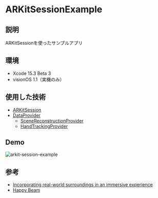 # ARKitSessionExample

## 説明
ARKitSessionを使ったサンプルアプリ

## 環境
- Xcode 15.3 Beta 3
- visionOS 1.1（実機のみ）

## 使用した技術
- [ARKitSession](https://developer.apple.com/documentation/arkit/arkitsession)
- [DataProvider](https://developer.apple.com/documentation/arkit/dataprovider)
  - [SceneReconstructionProvider](https://developer.apple.com/documentation/arkit/scenereconstructionprovider)
  - [HandTrackingProvider](https://developer.apple.com/documentation/arkit/handtrackingprovider)

## Demo
![arkit-session-example](https://github.com/raisukeshirabe/arkit-session-example/assets/63763213/f88d069f-a55d-4687-ad6e-5d5feb4ff816)

## 参考
- [Incorporating real-world surroundings in an immersive experience](https://developer.apple.com/documentation/visionos/incorporating-real-world-surroundings-in-an-immersive-experience)
- [Happy Beam](https://developer.apple.com/documentation/visionos/happybeam)
